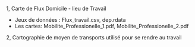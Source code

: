 1, Carte de Flux Domicile - lieu de Travail 
- Jeux de données : Flux_travail.csv, dep.rdata
- Les cartes: Mobilite_Professionelle_1.pdf, Mobilite_Professionelle_2.pdf


2, Cartographie de moyen de transports utilisé pour se rendre au travail
